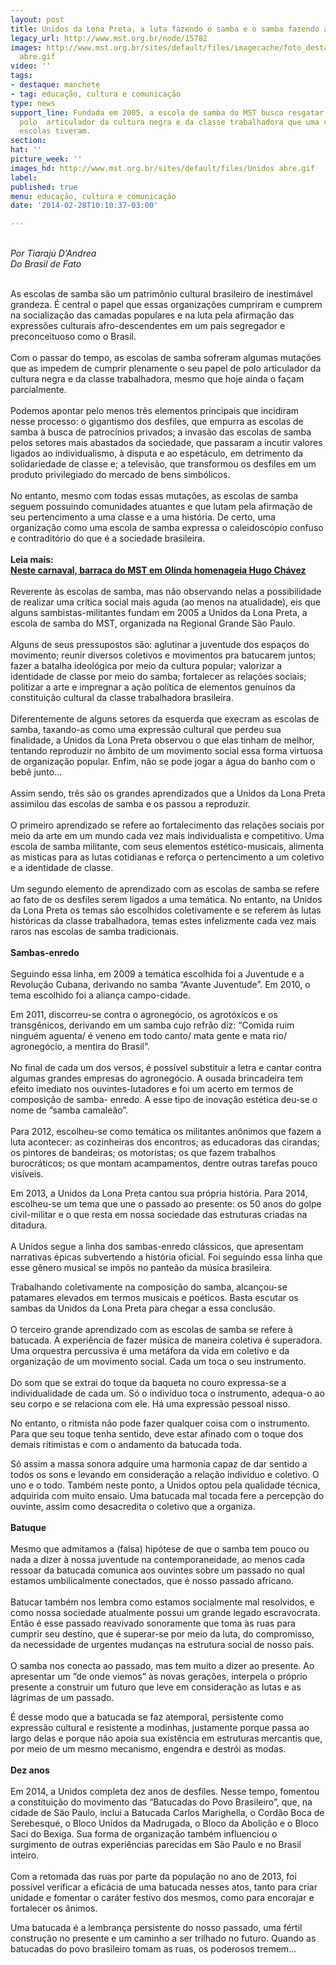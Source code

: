 ```yaml
---
layout: post
title: Unidos da Lona Preta, a luta fazendo o samba e o samba fazendo a luta
legacy_url: http://www.mst.org.br/node/15782
images: http://www.mst.org.br/sites/default/files/imagecache/foto_destaque/Unidos
  abre.gif
video: ''
tags:
- destaque: manchete
- tag: educação, cultura e comunicação
type: news
support_line: Fundada em 2005, a escola de samba do MST busca resgatar o papel de
  polo  articulador da cultura negra e da classe trabalhadora que uma vez todas  as
  escolas tiveram.
section: 
hat: ''
picture_week: ''
images_hd: http://www.mst.org.br/sites/default/files/Unidos abre.gif
label: 
published: true
menu: educação, cultura e comunicação
date: '2014-02-28T10:10:37-03:00'

---
```

<p><br><em>Por </em><em>Tiarajú D’Andrea<br>Do Brasil de Fato</em></p><p><br>As escolas de samba são um patrimônio cultural brasileiro de inestimável grandeza. É central o papel que essas organizações cumpriram e cumprem na socialização das camadas populares e na luta pela afirmação das expressões culturais afro-descendentes em um país segregador e preconceituoso como o Brasil.<br><br>Com o passar do tempo, as escolas de samba sofreram algumas mutações que as impedem de cumprir plenamente o seu papel de polo articulador da cultura negra e da classe trabalhadora, mesmo que hoje ainda o façam parcialmente.<br><br>Podemos apontar pelo menos três elementos principais que incidiram nesse processo: o gigantismo dos desfiles, que empurra as escolas de samba à busca de patrocínios privados; a invasão das escolas de samba pelos setores mais abastados da sociedade, que passaram a incutir valores ligados ao individualismo, à disputa e ao espetáculo, em detrimento da solidariedade de classe e; a televisão, que transformou os desfiles em um produto privilegiado do mercado de bens simbólicos.<br><br>No entanto, mesmo com todas essas mutações, as escolas de samba seguem possuindo comunidades atuantes e que lutam pela afirmação de seu pertencimento a uma classe e a uma história. De certo, uma organização como uma escola de samba expressa o caleidoscópio confuso e contraditório do que é a sociedade brasileira.<br><br><strong>Leia mais:<br></strong><a href="http://www.mst.org.br/node/15777"><strong>Neste carnaval, barraca do MST em Olinda homenageia Hugo Chávez <br></strong></a><br>Reverente às escolas de samba, mas não observando nelas a possibilidade de realizar uma crítica social mais aguda (ao menos na atualidade), eis que alguns sambistas-militantes fundam em 2005 a Unidos da Lona Preta, a escola de samba do MST, organizada na Regional Grande São Paulo.<br><br>Alguns de seus pressupostos são: aglutinar a juventude dos espaços do movimento; reunir diversos coletivos e movimentos pra batucarem juntos; fazer a batalha ideológica por meio da cultura popular; valorizar a identidade de classe por meio do samba; fortalecer as relações sociais; politizar a arte e impregnar a ação política de elementos genuínos da constituição cultural da classe trabalhadora brasileira.<br><br>Diferentemente de alguns setores da esquerda que execram as escolas de samba, taxando-as como uma expressão cultural que perdeu sua finalidade, a Unidos da Lona Preta observou o que elas tinham de melhor, tentando reproduzir no âmbito de um movimento social essa forma virtuosa de organização popular. Enfim, não se pode jogar a água do banho com o bebê junto…<br><br>Assim sendo, três são os grandes aprendizados que a Unidos da Lona Preta assimilou das escolas de samba e os passou a reproduzir.<br><br>O primeiro aprendizado se refere ao fortalecimento das relações sociais por meio da arte em um mundo cada vez mais individualista e competitivo. Uma escola de samba militante, com seus elementos estético-musicais, alimenta as místicas para as lutas cotidianas e reforça o pertencimento a um coletivo e a identidade de classe.<br><br>Um segundo elemento de aprendizado com as escolas de samba se refere ao fato de os desfiles serem ligados a uma temática. No entanto, na Unidos da Lona Preta os temas são escolhidos coletivamente e se referem às lutas históricas da classe trabalhadora, temas estes infelizmente cada vez mais raros nas escolas de samba tradicionais.<br><br><strong>Sambas-enredo</strong><br><br>Seguindo essa linha, em 2009 a temática escolhida foi a Juventude e a Revolução Cubana, derivando no samba “Avante Juventude”. Em 2010, o tema escolhido foi a aliança campo-cidade.</p><p>Em 2011, discorreu-se contra o agronegócio, os agrotóxicos e os transgênicos, derivando em um samba cujo refrão diz: “Comida ruim ninguém aguenta/ é veneno em todo canto/ mata gente e mata rio/ agronegócio, a mentira do Brasil”.<br><br>No final de cada um dos versos, é possível substituir a letra e cantar contra algumas grandes empresas do agronegócio. A ousada brincadeira tem efeito imediato nos ouvintes-lutadores e foi um acerto em termos de composição de samba- enredo. A esse tipo de inovação estética deu-se o nome de “samba camaleão”.<br><br>Para 2012, escolheu-se como temática os militantes anônimos que fazem a luta acontecer: as cozinheiras dos encontros; as educadoras das cirandas; os pintores de bandeiras; os motoristas; os que fazem trabalhos burocráticos; os que montam acampamentos, dentre outras tarefas pouco visíveis.</p><p>Em 2013, a Unidos da Lona Preta cantou sua própria história. Para 2014, escolheu-se um tema que une o passado ao presente: os 50 anos do golpe civil-militar e o que resta em nossa sociedade das estruturas criadas na ditadura.<br><br>A Unidos segue a linha dos sambas-enredo clássicos, que apresentam narrativas épicas subvertendo a história oficial. Foi seguindo essa linha que esse gênero musical se impôs no panteão da música brasileira.</p><p>Trabalhando coletivamente na composição do samba, alcançou-se patamares elevados em termos musicais e poéticos. Basta escutar os sambas da Unidos da Lona Preta para chegar a essa conclusão.<br><br>O terceiro grande aprendizado com as escolas de samba se refere à batucada. A experiência de fazer música de maneira coletiva é superadora. Uma orquestra percussiva é uma metáfora da vida em coletivo e da organização de um movimento social. Cada um toca o seu instrumento.<br><br>Do som que se extrai do toque da baqueta no couro expressa-se a individualidade de cada um. Só o indivíduo toca o instrumento, adequa-o ao seu corpo e se relaciona com ele. Há uma expressão pessoal nisso.</p><p>No entanto, o ritmista não pode fazer qualquer coisa com o instrumento. Para que seu toque tenha sentido, deve estar afinado com o toque dos demais ritimistas e com o andamento da batucada toda.</p><p>Só assim a massa sonora adquire uma harmonia capaz de dar sentido a todos os sons e levando em consideração a relação indivíduo e coletivo. O uno e o todo. Também neste ponto, a Unidos optou pela qualidade técnica, adquirida com muito ensaio. Uma batucada mal tocada fere a percepção do ouvinte, assim como desacredita o coletivo que a organiza.<br><br><strong>Batuque</strong><br><br>Mesmo que admitamos a (falsa) hipótese de que o samba tem pouco ou nada a dizer à nossa juventude na contemporaneidade, ao menos cada ressoar da batucada comunica aos ouvintes sobre um passado no qual estamos umbilicalmente conectados, que é nosso passado africano.<br><br>Batucar também nos lembra como estamos socialmente mal resolvidos, e como nossa sociedade atualmente possui um grande legado escravocrata. Então é esse passado reavivado sonoramente que toma às ruas para cumprir seu destino, que é superar-se por meio da luta, do compromisso, da necessidade de urgentes mudanças na estrutura social de nosso país.<br><br>O samba nos conecta ao passado, mas tem muito a dizer ao presente. Ao apresentar um “de onde viemos” às novas gerações, interpela o próprio presente a construir um futuro que leve em consideração as lutas e as lágrimas de um passado.</p><p>É desse modo que a batucada se faz atemporal, persistente como expressão cultural e resistente a modinhas, justamente porque passa ao largo delas e porque não apoia sua existência em estruturas mercantis que, por meio de um mesmo mecanismo, engendra e destrói as modas.<br><br><strong>Dez anos</strong><br><br>Em 2014, a Unidos completa dez anos de desfiles. Nesse tempo, fomentou a constituição do movimento das “Batucadas do Povo Brasileiro”, que, na cidade de São Paulo, inclui a Batucada Carlos Marighella, o Cordão Boca de Serebesqué, o Bloco Unidos da Madrugada, o Bloco da Abolição e o Bloco Saci do Bexiga. Sua forma de organização também influenciou o surgimento de outras experiências parecidas em São Paulo e no Brasil inteiro.<br><br>Com a retomada das ruas por parte da população no ano de 2013, foi possível verificar a eficácia de uma batucada nesses atos, tanto para criar unidade e fomentar o caráter festivo dos mesmos, como para encorajar e fortalecer os ânimos.</p><p>Uma batucada é a lembrança persistente do nosso passado, uma fértil construção no presente e um caminho a ser trilhado no futuro. Quando as batucadas do povo brasileiro tomam as ruas, os poderosos tremem…</p>
